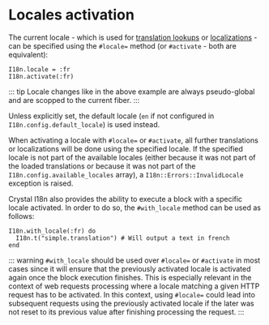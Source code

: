 # Locales activation

The current locale - which is used for [translation lookups](/translation_lookups) or [localizations](/localization) - 
can be specified using the `#locale=` method (or `#activate` - both are equivalent):

```crystal
I18n.locale = :fr
I18n.activate(:fr)
```

::: tip
Locale changes like in the above example are always pseudo-global and are scopped to the current fiber.
:::

Unless explicitly set, the default locale (`en` if not configured in `I18n.config.default_locale`) is used instead.

When activating a locale with `#locale=` or `#activate`, all further translations or localizations will be done
using the specified locale. If the specified locale is not part of the available locales (either because it was not part
of the loaded translations or because it was not part of the `I18n.config.available_locales` array), a 
`I18n::Errors::InvalidLocale` exception is raised.

Crystal I18n also provides the ability to execute a block with a specific locale activated. In order to do so, the
`#with_locale` method can be used as follows:

```crystal
I18n.with_locale(:fr) do
  I18n.t("simple.translation") # Will output a text in french
end
```

::: warning
`#with_locale` should be used over `#locale=` or `#activate` in most cases since it will ensure that the previously
activated locale is activated again once the block execution finishes. This is especially relevant in the context of web 
requests processing where a locale matching a given HTTP request has to be activated. In this context, using `#locale=` 
could lead into subsequent requests using the previously activated locale if the later was not reset to its previous 
value after finishing processing the request.
:::
